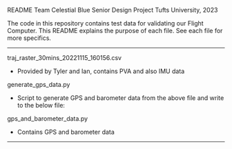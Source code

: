 README
Team Celestial Blue
Senior Design Project
Tufts University, 2023

The code in this repository contains test data for validating our Flight Computer. This README explains the purpose of each file. See each file for more specifics. 

---------------------------------------------------------------------------------------------------

traj_raster_30mins_20221115_160156.csv
- Provided by Tyler and Ian, contains PVA and also IMU data

generate_gps_data.py
- Script to generate GPS and barometer data from the above file and write to the below file:

gps_and_barometer_data.py
- Contains GPS and barometer data


---------------------------------------------------------------------------------------------------
